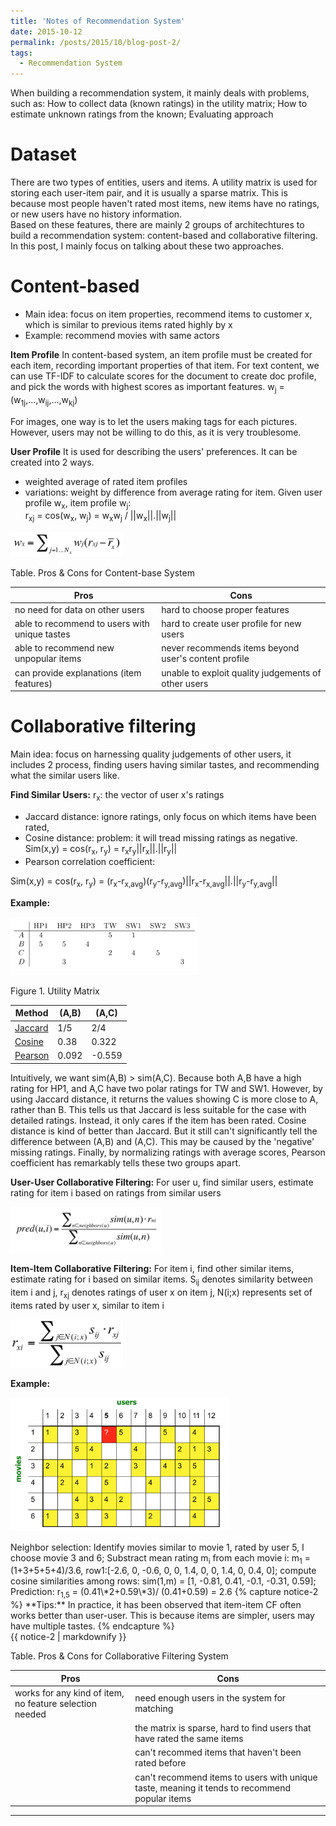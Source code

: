 ```yaml
---
title: 'Notes of Recommendation System'
date: 2015-10-12
permalink: /posts/2015/10/blog-post-2/
tags:
  - Recommendation System 
---
```

When building a recommendation system, it mainly deals with problems, such as: How to collect data (known ratings) in the utility matrix; How to estimate unknown ratings from the known; Evaluating approach 

Dataset
======
There are two types of entities, users and items. A utility matrix is used for storing each user-item pair, and it is usually a sparse matrix. This is because most people haven't rated most items, new items have no ratings, or new users have no history information.  
Based on these features, there are mainly 2 groups of architechtures to build a recommendation system: content-based and collaborative filtering. In this post, I mainly focus on talking about these two approaches. 

Content-based
======
  * Main idea: focus on item properties, recommend items to customer x, which is similar to previous items rated highly by x
  * Example: recommend movies with same actors

**Item Profile**
In content-based system, an item profile must be created for each item, recording important properties of that item. For text content, we can use TF-IDF to calculate scores for the document to create doc profile, and pick the words with highest scores as important features. w<sub>j</sub> = (w<sub>1j</sub>,...,w<sub>ij</sub>,...,w<sub>kj</sub>)

For images, one way is to let the users making tags for each pictures. However, users may not be willing to do this, as it is very troublesome.

**User Profile**
It is used for describing the users' preferences. It can be created into 2 ways. 
* weighted average of rated item profiles
* variations: weight by difference from average rating for item. Given user profile w<sub>x</sub>, item profile w<sub>j</sub>:       
r<sub>xj</sub> = cos(w<sub>x</sub>, w<sub>j</sub>) = w<sub>x</sub>w<sub>j</sub> / ||w<sub>x</sub>||.||w<sub>j</sub>||
<p float="left"><img src="/images/rs1.png" width="180" /></p>
Table. Pros & Cons for Content-base System

| Pros                                | Cons   |                                                              
| --------                            | ------ | 
| no need for data on other users     | hard to choose proper features   |                       
| able to recommend to users with unique tastes    | hard to create user profile for new users   |                         
| able to recommend new unpopular items     | never recommends items beyond user's content profile   |                         
| can provide explanations (item features)   | unable to exploit quality judgements of other users   |                         

Collaborative filtering
======
Main idea: focus on harnessing quality judgements of other users, it includes 2 process, finding users having similar tastes, and recommending what the similar users like.

**Find Similar Users:** r<sub>x</sub>: the vector of user x's ratings
* Jaccard distance: ignore ratings, only focus on which items have been rated, 
* Cosine distance: problem: it will tread missing ratings as negative. 
Sim(x,y) = cos(r<sub>x</sub>, r<sub>y</sub>) = r<sub>x</sub>r<sub>y</sub>||r<sub>x</sub>||.||r<sub>y</sub>||
* Pearson correlation coefficient:

Sim(x,y) = cos(r<sub>x</sub>, r<sub>y</sub>) 
         = (r<sub>x</sub>-r<sub>x,avg</sub>)(r<sub>y</sub>-r<sub>y,avg</sub>)||r<sub>x</sub>-r<sub>x,avg</sub>||.||r<sub>y</sub>-r<sub>y,avg</sub>||

**Example:**
<p float="left"><img src="/images/rs2.png" width="300" /></p>
Figure 1. Utility Matrix


| Method           | (A,B)  | (A,C)  |
| ---------------- | ------ | -------|
| [Jaccard](#)     | 1/5    | 2/4    |
| [Cosine](#)      | 0.38   | 0.322  |
| [Pearson](#)     | 0.092  | -0.559 |


Intuitively, we want sim(A,B) > sim(A,C). Because both A,B have a high rating for HP1, and A,C have two polar ratings for TW and SW1. However, by using Jaccard distance, it returns the values showing C is more close to A, rather than B. This tells us that Jaccard is less suitable for the case with detailed ratings. Instead, it only cares if the item has been rated. Cosine distance is kind of better than Jaccard. But it still can't significantly tell the difference between (A,B) and (A,C). This may be caused by the 'negative' missing ratings.
Finally, by normalizing ratings with average scores, Pearson coefficient has remarkably tells these two groups apart.

**User-User Collaborative Filtering:**
For user u, find similar users, estimate rating for item i based on ratings from similar users
<p float="left"><img src="/images/rs3.png" width="240" /></p>

**Item-Item Collaborative Filtering:**
For item i, find other similar items, estimate rating for i based on similar items. S<sub>ij</sub> denotes similarity between item i and j, r<sub>xj</sub> denotes ratings of user x on item j, N(i;x) represents set of items rated by user x, similar to item i
<p float="left"><img src="/images/rs4.png" width="180" /></p>

**Example:**
<p float="left"><img src="/images/rs5.png" width="350" /></p>
Neighbor selection: Identify movies similar to movie 1, rated by user 5, I choose movie 3 and 6;
Substract mean rating m<sub>i</sub> from each movie i: m<sub>1</sub> = (1+3+5+5+4)/3.6, row1:[-2.6, 0, -0.6, 0, 0, 1.4, 0, 0, 1.4, 0, 0.4, 0]; compute cosine similarities among rows: sim(1,m) = [1, -0.81, 0.41, -0.1, -0.31, 0.59]; Prediction: r<sub>1,5</sub> = (0.41\*2+0.59\*3)/ (0.41+0.59) = 2.6
{% capture notice-2 %}
**Tips:** In practice, it has been observed that item-item CF often works better than user-user. This is because items are simpler, users may have multiple tastes.
{% endcapture %}
<div class="notice--success">{{ notice-2 | markdownify }}</div>

Table. Pros & Cons for Collaborative Filtering System

| Pros                                | Cons   |                                                              
| --------                            | ------ | 
| works for any kind of item, no feature selection needed     | need enough users in the system for matching   |                       
|    | the matrix is sparse, hard to find users that have rated the same items   |                         
|    | can't recommed items that haven't been rated before   |                         
|    | can't recommend items to users with unique taste, meaning it tends to recommend popular items   |

------